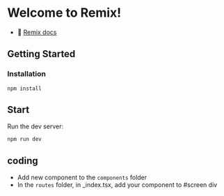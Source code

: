 # Welcome to Remix!

- 📖 [Remix docs](https://remix.run/docs)

## Getting Started

### Installation

```shellscript
npm install
```

## Start

Run the dev server:

```shellscript
npm run dev
```

## coding

- Add new component to the `components` folder
- In the `routes` folder, in \_index.tsx, add your component to #screen div

